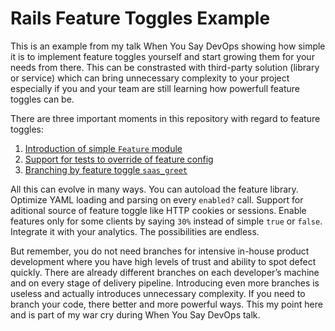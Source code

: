 # Rails Feature Toggles Example

This is an example from my talk When You Say DevOps showing how simple
it is to implement feature toggles yourself and start growing them for
your needs from there. This can be constrasted with third-party
solution (library or service) which can bring unnecessary complexity
to your project especially if you and your team are still learning how
powerfull feature toggles can be.

There are three important moments in this repository with regard to
feature toggles:

1. [Introduction of simple `Feature` module][feature-lib-introduced]
2. [Support for tests to override of feature config][feature-lib-test-support]
3. [Branching by feature toggle `saas_greet`][feature-toggle-applied]

All this can evolve in many ways. You can autoload the feature
library. Optimize YAML loading and parsing on every `enabled?`
call. Support for aditional source of feature toggle like HTTP cookies
or sessions. Enable features only for some clients by saying `30%`
instead of simple `true` or `false`. Integrate it with your
analytics. The possibilities are endless.

But remember, you do not need branches for intensive in-house product
development where you have high levels of trust and ability to spot
defect quickly. There are already different branches on each
developer’s machine and on every stage of delivery
pipeline. Introducing even more branches is useless and actually
introduces unnecessary complexity. If you need to branch your code,
there better and more powerful ways. This my point here and is part of
my war cry during When You Say DevOps talk.


[feature-lib-introduced]: https://github.com/frzng/toggles-example/releases/tag/feature-lib-introduced
[feature-lib-test-support]: https://github.com/frzng/toggles-example/releases/tag/feature-lib-test-support
[feature-toggle-applied]: https://github.com/frzng/toggles-example/releases/tag/feature-toggle-applied
